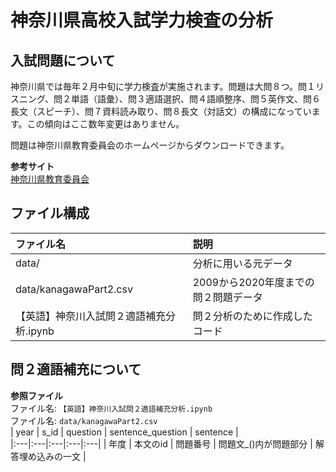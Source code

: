 # **神奈川県高校入試学力検査の分析**
## **入試問題について**
神奈川県では毎年２月中旬に学力検査が実施されます。問題は大問８つ。問１リスニング、問２単語（語彙）、問３適語選択、問４語順整序、問５英作文、問６長文（スピーチ）、問７資料読み取り、問８長文（対話文）の構成になっています。この傾向はここ数年変更はありません。

問題は神奈川県教育委員会のホームページからダウンロードできます。  

**参考サイト**  
[神奈川県教育委員会](https://www.pref.kanagawa.jp/docs/dc4/nyusen/nyusen/gakuryokukensa/mondai.html)

## **ファイル構成**
| ファイル名 | 説明 |
|:---|:---|
| data/   | 分析に用いる元データ |
| data/kanagawaPart2.csv | 2009から2020年度までの問２問題データ |
| 【英語】神奈川入試問２適語補充分析.ipynb | 問２分析のために作成したコード |


## **問２適語補充について**

**参照ファイル**  
ファイル名: `【英語】神奈川入試問２適語補充分析.ipynb`  
ファイル名: `data/kanagawaPart2.csv`  
| year | s_id | question | sentence_question | sentence |  
|:---|:---|:---|:---|:---|
| 年度 | 本文のid | 問題番号 | 問題文_()内が問題部分 | 解答埋め込みの一文 |

